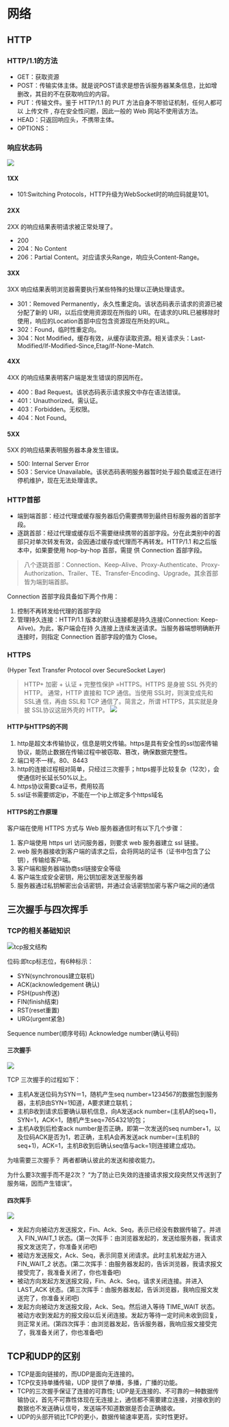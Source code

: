 # 网络

## HTTP

### HTTP/1.1的方法

+ GET：获取资源
+ POST：传输实体主体。就是说POST请求是想告诉服务器某条信息，比如增删改，其目的不在获取响应的内容。
+ PUT：传输文件。鉴于 HTTP/1.1 的 PUT 方法自身不带验证机制，任何人都可以 上传文件 , 存在安全性问题，因此一般的 Web 网站不使用该方法。
+ HEAD：只返回响应头，不携带主体。
+ OPTIONS：

### 响应状态码

![](./img/响应状态码.png)

#### 1XX
+ 101:Switching Protocols，HTTP升级为WebSocket时的响应码就是101。

#### 2XX
2XX 的响应结果表明请求被正常处理了。
+ 200
+ 204：No Content
+ 206：Partial Content。对应请求头Range，响应头Content-Range。

#### 3XX
3XX 响应结果表明浏览器需要执行某些特殊的处理以正确处理请求。
+ 301：Removed Permanently，永久性重定向。该状态码表示请求的资源已被分配了新的 URI，以后应使用资源现在所指的 URI。在请求的URL已被移除时使用，响应的Location首部中应包含资源现在所处的URL。
+ 302：Found，临时性重定向。
+ 304：Not Modified，缓存有效，从缓存读取资源。相关请求头：Last-Modified/If-Modified-Since,Etag/If-None-Match.

#### 4XX
4XX 的响应结果表明客户端是发生错误的原因所在。
+ 400：Bad Request。该状态码表示请求报文中存在语法错误。
+ 401：Unauthorized。需认证。
+ 403：Forbidden。无权限。
+ 404：Not Found。

#### 5XX
5XX 的响应结果表明服务器本身发生错误。
+ 500: Internal Server Error
+ 503：Service Unavailable。该状态码表明服务器暂时处于超负载或正在进行停机维护，现在无法处理请求。

### HTTP首部

+ 端到端首部：经过代理或缓存服务器后仍需要携带到最终目标服务器的首部字段。
+ 逐跳首部：经过代理或缓存后不需要继续携带的首部字段。分在此类别中的首部只对单次转发有效，会因通过缓存或代理而不再转发。HTTP/1.1 和之后版本中，如果要使用 hop-by-hop 首部，需提 供 Connection 首部字段。
>八个逐跳首部：Connection、Keep-Alive、Proxy-Authenticate、Proxy-Authorization、Trailer、TE、Transfer-Encoding、Upgrade。其余首部皆为端到端首部。

Connection 首部字段具备如下两个作用：
1. 控制不再转发给代理的首部字段
2. 管理持久连接：HTTP/1.1 版本的默认连接都是持久连接(Connection: Keep-Alive)。为此，客户端会在持 久连接上连续发送请求。当服务器端想明确断开连接时，则指定 Connection 首部字段的值为 Close。

### HTTPS
(Hyper Text Transfer Protocol over SecureSocket Layer)
>HTTP+ 加密 + 认证 + 完整性保护 =HTTPS。HTTPS 是身披 SSL 外壳的 HTTP。
通常，HTTP 直接和 TCP 通信。当使用 SSL时，则演变成先和 SSL通 信，再由 SSL和 TCP 通信了。简言之，所谓 HTTPS，其实就是身披 SSL协议这层外壳的 HTTP。
![](./img/https.png)

#### HTTP与HTTPS的不同

1. http是超文本传输协议，信息是明文传输。https是具有安全性的ssl加密传输协议，能防止数据在传输过程中被窃取、篡改，确保数据完整性。
2. 端口号不一样。80、8443
3. http的连接过程相对简单，只经过三次握手；https握手比较复杂（12次），会使通信时长延长50%以上。
4. https协议需要ca证书，费用较高
5. ssl证书需要绑定ip，不能在一个ip上绑定多个https域名

#### HTTPS的工作原理

客户端在使用 HTTPS 方式与 Web 服务器通信时有以下几个步骤：

1. 客户端使用 https url 访问服务器，则要求 web 服务器建立 ssl 链接。
2. web 服务器接收到客户端的请求之后，会将网站的证书（证书中包含了公钥），传输给客户端。
3. 客户端和服务器端协商ssl链接安全等级
4. 客户端生成安全密钥，用公钥加密发送至服务器
5. 服务器通过私钥解密出会话密钥，并通过会话密钥加密与客户端之间的通信

## 三次握手与四次挥手

### TCP的相关基础知识
![tcp报文结构](https://img-blog.csdn.net/2018052919245371)

位码:即tcp标志位，有6种标示：
- SYN(synchronous建立联机) 
- ACK(acknowledgement 确认) 
- PSH(push传送) 
- FIN(finish结束) 
- RST(reset重置) 
- URG(urgent紧急)

Sequence number(顺序号码) 
Acknowledge number(确认号码)

#### 三次握手
![](./img/三次握手.png)

TCP 三次握手的过程如下：
- 主机A发送位码为SYN＝1，随机产生seq number=1234567的数据包到服务器，主机B由SYN=1知道，A要求建立联机；
- 主机B收到请求后要确认联机信息，向A发送ack number=(主机A的seq+1)，SYN=1，ACK=1，随机产生seq=7654321的包；
- 主机A收到后检查ack number是否正确，即第一次发送的seq number+1，以及位码ACK是否为1，若正确，主机A会再发送ack number=(主机B的seq+1)，ACK=1，主机B收到后确认seq值与ack=1则连接建立成功。

为啥需要三次握手？
两者都确认彼此的发送和接收能力。

为什么要3次握手而不是2次？
“为了防止已失效的连接请求报文段突然又传送到了服务端，因而产生错误”。

#### 四次挥手
![](./img/四次挥手.png)

- 发起方向被动方发送报文，Fin、Ack、Seq，表示已经没有数据传输了。并进入 FIN_WAIT_1 状态。(第一次挥手：由浏览器发起的，发送给服务器，我请求报文发送完了，你准备关闭吧)
- 被动方发送报文，Ack、Seq，表示同意关闭请求。此时主机发起方进入 FIN_WAIT_2 状态。(第二次挥手：由服务器发起的，告诉浏览器，我请求报文接受完了，我准备关闭了，你也准备吧)
- 被动方向发起方发送报文段，Fin、Ack、Seq，请求关闭连接。并进入 LAST_ACK 状态。(第三次挥手：由服务器发起，告诉浏览器，我响应报文发送完了，你准备关闭吧)
- 发起方向被动方发送报文段，Ack、Seq。然后进入等待 TIME_WAIT 状态。被动方收到发起方的报文段以后关闭连接。发起方等待一定时间未收到回复，则正常关闭。(第四次挥手：由浏览器发起，告诉服务器，我响应报文接受完了，我准备关闭了，你也准备吧)

## TCP和UDP的区别

- TCP是面向链接的，而UDP是面向无连接的。
- TCP仅支持单播传输，UDP 提供了单播，多播，广播的功能。
- TCP的三次握手保证了连接的可靠性; UDP是无连接的、不可靠的一种数据传输协议，首先不可靠性体现在无连接上，通信都不需要建立连接，对接收到的数据也不发送确认信号，发送端不知道数据是否会正确接收。
- UDP的头部开销比TCP的更小，数据传输速率更高，实时性更好。
